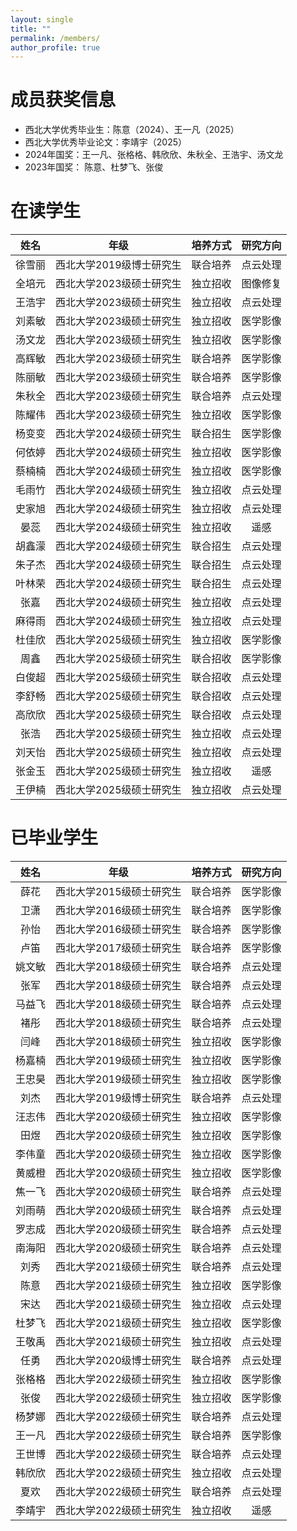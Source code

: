 ```yaml
---
layout: single
title: ""
permalink: /members/
author_profile: true
---
```

成员获奖信息
===
+ 西北大学优秀毕业生：陈意（2024）、王一凡（2025）
+ 西北大学优秀毕业论文：李靖宇（2025）
+ 2024年国奖：王一凡、张格格、韩欣欣、朱秋全、王浩宇、汤文龙
+ 2023年国奖： 陈意、杜梦飞、张俊

在读学生
===

| 姓名 | 年级 | 培养方式 | 研究方向 |
| :----: | :----: | :----: | :----: |
| 徐雪丽 | 西北大学2019级博士研究生 | 联合培养 | 点云处理 |
| 全培元 | 西北大学2023级硕士研究生 | 独立招收 | 图像修复 |
| 王浩宇 | 西北大学2023级硕士研究生 | 独立招收 | 点云处理 |
| 刘素敏 | 西北大学2023级硕士研究生 | 独立招收 | 医学影像 |
| 汤文龙 | 西北大学2023级硕士研究生 | 独立招收 | 医学影像 |
| 高辉敏 | 西北大学2023级硕士研究生 | 联合培养 | 医学影像 |
| 陈丽敏 | 西北大学2023级硕士研究生 | 联合培养 | 医学影像 |
| 朱秋全 | 西北大学2023级硕士研究生 | 联合培养 | 点云处理 |
| 陈耀伟 | 西北大学2023级硕士研究生 | 独立招收 | 医学影像 |
| 杨变变 | 西北大学2024级硕士研究生 | 联合招生 | 医学影像 |
| 何依婷 | 西北大学2024级硕士研究生 | 独立招收 | 医学影像 |
| 蔡楠楠 | 西北大学2024级硕士研究生 | 独立招收 | 医学影像 |
| 毛雨竹 | 西北大学2024级硕士研究生 | 独立招收 | 点云处理 |
| 史家旭 | 西北大学2024级硕士研究生 | 独立招收 | 点云处理 |
| 晏蕊 | 西北大学2024级硕士研究生 | 独立招收 | 遥感 |
| 胡鑫濛 | 西北大学2024级硕士研究生 | 联合招生 | 点云处理 |
| 朱子杰 | 西北大学2024级硕士研究生 | 联合招生 | 点云处理 |
| 叶林荣 | 西北大学2024级硕士研究生 | 联合招生 | 点云处理 |
| 张嘉 | 西北大学2024级硕士研究生 | 独立招收 | 点云处理 |
| 麻得雨 | 西北大学2024级硕士研究生 | 独立招收 | 点云处理 |
| 杜佳欣 | 西北大学2025级硕士研究生 | 独立招收 | 医学影像 |
| 周鑫 | 西北大学2025级硕士研究生 | 联合招收 | 医学影像 |
| 白俊超 | 西北大学2025级硕士研究生 | 联合招收 | 点云处理 |
| 李舒畅 | 西北大学2025级硕士研究生 | 联合招收 | 点云处理 |
| 高欣欣 | 西北大学2025级硕士研究生 | 联合招收 | 点云处理 |
| 张浩 | 西北大学2025级硕士研究生 | 独立招收 | 点云处理 |
| 刘天怡 | 西北大学2025级硕士研究生 | 独立招收 | 点云处理 |
| 张金玉 | 西北大学2025级硕士研究生 | 独立招收 | 遥感 |
| 王伊楠 | 西北大学2025级硕士研究生 | 独立招收 | 点云处理 |

已毕业学生
===  

| 姓名 | 年级 | 培养方式 |研究方向 |
| :----: | :----: | :----: |:----: |
| 薛花 | 西北大学2015级硕士研究生 | 联合培养 |医学影像 |
| 卫潇 | 西北大学2016级硕士研究生 | 联合培养 |医学影像 |
| 孙怡 | 西北大学2016级硕士研究生 | 联合培养 |医学影像 |
| 卢笛 | 西北大学2017级硕士研究生 | 联合培养 |医学影像 |
| 姚文敏 | 西北大学2018级硕士研究生 | 联合培养 |点云处理 |
| 张军 | 西北大学2018级硕士研究生 | 联合培养 |点云处理 |
| 马益飞 | 西北大学2018级硕士研究生 | 联合培养 |点云处理 |
| 褚彤 | 西北大学2018级硕士研究生 | 联合培养 |点云处理 |
| 闫峰 | 西北大学2018级硕士研究生 | 独立招收 |医学影像 |
| 杨嘉楠 | 西北大学2019级硕士研究生 | 独立招收 | 医学影像 |
| 王忠昊 | 西北大学2019级硕士研究生 | 独立招收 | 医学影像 |
| 刘杰 | 西北大学2019级博士研究生 | 联合培养 | 点云处理 |
| 汪志伟 | 西北大学2020级硕士研究生 | 独立招收 | 医学影像 |
| 田煜 | 西北大学2020级硕士研究生 | 独立招收 | 医学影像 |
| 李伟童 | 西北大学2020级硕士研究生 | 独立招收 | 医学影像 |
| 黄威橙 | 西北大学2020级硕士研究生 | 独立招收 | 医学影像 |
| 焦一飞 | 西北大学2020级硕士研究生 | 联合培养 | 点云处理 |
| 刘雨萌 | 西北大学2020级硕士研究生 | 联合培养 | 点云处理 |
| 罗志成 | 西北大学2020级硕士研究生 | 联合培养 | 点云处理 |
| 南海阳 | 西北大学2020级硕士研究生 | 联合培养 | 点云处理 |
| 刘秀 | 西北大学2021级硕士研究生 | 联合培养 | 点云处理 |
| 陈意 | 西北大学2021级硕士研究生 | 独立招收 | 医学影像 |
| 宋达 | 西北大学2021级硕士研究生 | 独立招收 | 点云处理 |
| 杜梦飞 | 西北大学2021级硕士研究生 | 独立招收 | 医学影像 |
| 王敬禹 | 西北大学2021级硕士研究生 | 独立招收 | 点云处理 |
| 任勇 | 西北大学2020级博士研究生 | 联合培养 | 点云处理 |
| 张格格 | 西北大学2022级硕士研究生 | 独立招收 | 医学影像 |
| 张俊 | 西北大学2022级硕士研究生 | 独立招收 | 医学影像 |
| 杨梦娜 | 西北大学2022级硕士研究生 | 联合培养 | 点云处理 |
| 王一凡 | 西北大学2022级硕士研究生 | 联合培养 | 医学影像 |
| 王世博 | 西北大学2022级硕士研究生 | 联合培养 | 点云处理 |
| 韩欣欣 | 西北大学2022级硕士研究生 | 独立招收 | 点云处理 |
| 夏欢 | 西北大学2022级硕士研究生 | 联合培养 | 点云处理 |
| 李靖宇 | 西北大学2022级硕士研究生 | 独立招收 | 遥感 |

